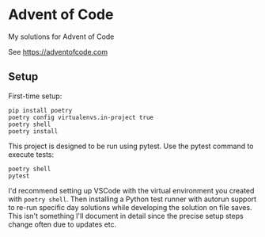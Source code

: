 # Advent of Code

My solutions for Advent of Code

See https://adventofcode.com

## Setup

First-time setup:
```
pip install poetry
poetry config virtualenvs.in-project true
poetry shell
poetry install
```

This project is designed to be run using pytest. Use the pytest command to
execute tests:
```
poetry shell
pytest
```

I'd recommend setting up VSCode with the virtual environment you created with
`poetry shell`. Then installing a Python test runner with autorun support to
re-run specific day solutions while developing the solution on file saves. This
isn't something I'll document in detail since the precise setup steps change
often due to updates etc.